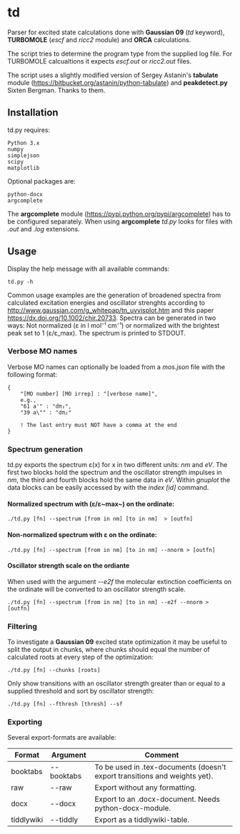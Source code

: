 # td

Parser for excited state calculations done with **Gaussian 09** (*td* keyword), **TURBOMOLE** (*escf* and *ricc2* module) and **ORCA** calculations.

The script tries to determine the program type from the supplied log file. For TURBOMOLE
calcualtions it expects *escf.out* or *ricc2.out* files.

The script uses a slightly modified version of Sergey Astanin's **tabulate** module (https://bitbucket.org/astanin/python-tabulate) and **peakdetect.py** Sixten Bergman. Thanks to them.

## Installation
td.py requires:

    Python 3.x
    numpy
    simplejson
    scipy
    matplotlib
    
Optional packages are:

	python-docx
	argcomplete
	
The **argcomplete** module (https://pypi.python.org/pypi/argcomplete) has to be configured separately. When using **argcomplete** *td.py* looks for files with *.out* and *.log* extensions.

## Usage
Display the help message with all available commands:

	td.py -h

Common usage examples are the generation of broadened spectra from calculated excitation energies and oscillator strenghts according to http://www.gaussian.com/g_whitepap/tn_uvvisplot.htm and this paper https://dx.doi.org/10.1002/chir.20733. Spectra can be generated in two ways: Not normalized (ε in l mol⁻¹ cm⁻¹) or normalized with the brightest  peak set to 1 (ε/ε_max). The spectrum is printed to STDOUT.

### Verbose MO names 
Verbose MO names can optionally be loaded from a *mos.json* file with the following format:

	{
		"[MO number] [MO irrep] : "[verbose name]",
		e.g.,
		"61 a'" : "dπ₁",
		"39 a\"" : "dπ₂"
		
		! The last entry must NOT have a comma at the end
	}

### Spectrum generation

td.py exports the spectrum ε(x) for x in two different units: *nm* and *eV*. The first two blocks hold the spectrum and the oscillator strength impulses in *nm*, the third and fourth blocks hold the same data in *eV*. Within *gnuplot* the data blocks can be easily accessed by with the *index [id]* command.

#### Normalized spectrum with (ε/ε~max~) on the ordinate:

	./td.py [fn] --spectrum [from in nm] [to in nm]  > [outfn]
	
#### Non-normalized spectrum with ε on the ordinate:

	./td.py [fn] --spectrum [from in nm] [to in nm] --nnorm > [outfn]
	
#### Oscillator strength scale on the ordiante
When used with the argument  *\-\-e2f* the molecular extinction coefficients on the ordinate will be converted to an oscillator strength scale.

	./td.py [fn] --spectrum [from in nm] [to in nm] --e2f --nnorm > [outfn]

### Filtering

To investigate a **Gaussian 09** excited state optimization it may be useful to split the output in chunks, where chunks should equal the number of calculated roots at every step of the optimization:

	./td.py [fn] --chunks [roots]

Only show transitions with an oscillator strength greater than or equal to a supplied threshold and sort by oscillator strength:
	
	./td.py [fn] --fthresh [thresh] --sf

### Exporting
Several export-formats are available:

| Format | Argument | Comment |
| --------- | ------------- | ------------- |
| booktabs | \-\-booktabs | To be used in .tex-documents (doesn't export transitions and weights yet).|
| raw | \-\-raw | Export without any formatting. |
| docx | \-\-docx | Export to an .docx-document. Needs python-docx-module. |
| tiddlywiki | \-\-tiddly | Export as a tiddlywiki-table. |
